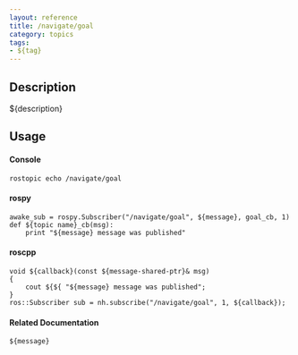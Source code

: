 ```yaml
---
layout: reference
title: /navigate/goal
category: topics
tags: 
- ${tag}
---
```


## Description
${description}

## Usage
#### Console
```
rostopic echo /navigate/goal
```

#### rospy
```
awake_sub = rospy.Subscriber("/navigate/goal", ${message}, goal_cb, 1)
def ${topic name}_cb(msg):
    print "${message} message was published"
```

#### roscpp
```
void ${callback}(const ${message-shared-ptr}& msg)
{
    cout ${${ "${message} message was published";
}
ros::Subscriber sub = nh.subscribe("/navigate/goal", 1, ${callback});
```

#### Related Documentation
``${message}``  